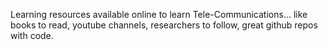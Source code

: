 Learning resources available online to learn Tele-Communications... like books to read, youtube channels, researchers to follow, great github repos with code.
